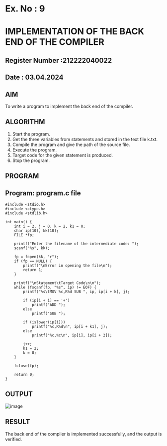 # Ex. No : 9	
# IMPLEMENTATION OF THE BACK END OF THE COMPILER 
## Register Number :212222040022
## Date : 03.04.2024

## AIM   
To write a program to implement the back end of the compiler.

## ALGORITHM
1.	Start the program.
2.	Get the three variables from statements and stored in the text file k.txt.
3.	Compile the program and give the path of the source file.
4.	Execute the program.
5.	Target code for the given statement is produced.
6.	Stop the program.

## PROGRAM
## Program: program.c file
```
#include <stdio.h>
#include <ctype.h>
#include <stdlib.h>

int main() {
    int i = 2, j = 0, k = 2, k1 = 0;
    char ip[10], kk[10];
    FILE *fp;

    printf("Enter the filename of the intermediate code: ");
    scanf("%s", kk);

    fp = fopen(kk, "r");
    if (fp == NULL) {
        printf("\nError in opening the file\n");
        return 1;
    }

    printf("\nStatement\tTarget Code\n\n");
    while (fscanf(fp, "%s", ip) != EOF) {
        printf("%s\tMOV %c,R%d SUB ", ip, ip[i + k], j);

        if (ip[i + 1] == '+')
            printf("ADD ");
        else
            printf("SUB ");

        if (islower(ip[i]))
            printf("%c,R%d\n", ip[i + k1], j);
        else
            printf("%c,%c\n", ip[i], ip[i + 2]);

        j++;
        k1 = 2;
        k = 0;
    }

    fclose(fp);

    return 0;
}
```
## OUTPUT 
![image](https://github.com/BalaSathiesh/19CS409-Compiler-Design-Lab/assets/128462891/4302f965-392a-4d3c-afec-7d13705d5739)
## RESULT
The back end of the compiler is implemented successfully, and the output is verified.
